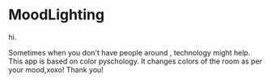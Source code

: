 # MoodLighting

hi.

Sometimes when you don't have people around , technology might help.
This app is based on color pyschology. It changes colors of the room as per your mood,xoxo!
Thank you!
